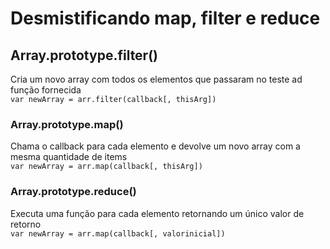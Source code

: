 # Desmistificando map, filter e reduce
## Array.prototype.filter()
Cria um novo array com todos os elementos que passaram no teste ad função fornecida <br>
```var newArray = arr.filter(callback[, thisArg])```

### Array.prototype.map()
Chama o callback para cada elemento e devolve um novo array com a mesma quantidade de items  <br>
```var newArray = arr.map(callback[, thisArg])```

### Array.prototype.reduce()
Executa uma função para cada elemento retornando um único valor de retorno <br>
```var newArray = arr.map(callback[, valorinicial])```
